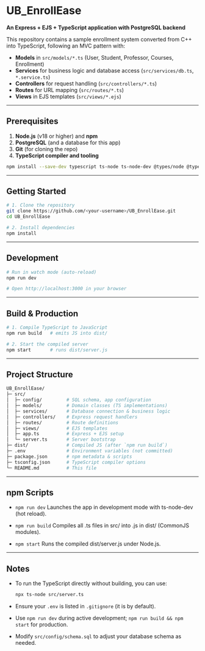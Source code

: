 # UB_EnrollEase

**An Express + EJS + TypeScript application with PostgreSQL backend**

This repository contains a sample enrollment system converted from C++ into TypeScript, following an MVC pattern with:

- **Models** in `src/models/*.ts` (User, Student, Professor, Courses, Enrollment)
- **Services** for business logic and database access (`src/services/db.ts`, `*.service.ts`)
- **Controllers** for request handling (`src/controllers/*.ts`)
- **Routes** for URL mapping (`src/routes/*.ts`)
- **Views** in EJS templates (`src/views/*.ejs`)

---

## Prerequisites

1. **Node.js** (v18 or higher) and **npm**
2. **PostgreSQL** (and a database for this app)
3. **Git** (for cloning the repo)
4. **TypeScript compiler and tooling**
``` bash
npm install --save-dev typescript ts-node ts-node-dev @types/node @types/express @types/ejs
```

---

## Getting Started

```bash
# 1. Clone the repository
git clone https://github.com/<your-username>/UB_EnrollEase.git
cd UB_EnrollEase

# 2. Install dependencies
npm install
```
---

## Development
```bash
# Run in watch mode (auto-reload)
npm run dev

# Open http://localhost:3000 in your browser

```

---

## Build & Production
```bash 
# 1. Compile TypeScript to JavaScript
npm run build   # emits JS into dist/

# 2. Start the compiled server
npm start       # runs dist/server.js

```

---

## Project Structure
```bash 
UB_EnrollEase/
├─ src/
│  ├─ config/         # SQL schema, app configuration
│  ├─ models/         # Domain classes (TS implementations)
│  ├─ services/       # Database connection & business logic
│  ├─ controllers/    # Express request handlers
│  ├─ routes/         # Route definitions
│  ├─ views/          # EJS templates
│  ├─ app.ts          # Express + EJS setup
│  └─ server.ts       # Server bootstrap
├─ dist/              # Compiled JS (after `npm run build`)
├─ .env               # Environment variables (not committed)
├─ package.json       # npm metadata & scripts
├─ tsconfig.json      # TypeScript compiler options
└─ README.md          # This file

```

---

## npm Scripts
- ```npm run dev```
Launches the app in development mode with ts-node-dev (hot reload).

- ```npm run build```
Compiles all .ts files in src/ into .js in dist/ (CommonJS modules).

- ```npm start```
Runs the compiled dist/server.js under Node.js.

---

## Notes
- To run the TypeScript directly without building, you can use:

  ```bash
  npx ts-node src/server.ts
  ```
- Ensure your ```.env``` is listed in ```.gitignore``` (it is by default).
- Use ```npm run dev``` during active development; ```npm run build && npm start``` for production.
- Modify ```src/config/schema.sql``` to adjust your database schema as needed.
